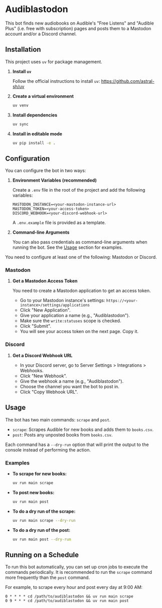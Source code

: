 # Audiblastodon

This bot finds new audiobooks on Audible's "Free Listens" and "Audible Plus" (i.e. free with subscription) pages and posts them to a Mastodon account and/or a Discord channel.

## Installation

This project uses `uv` for package management.

1.  **Install `uv`**

    Follow the official instructions to install `uv`: https://github.com/astral-sh/uv

2.  **Create a virtual environment**

    ```bash
    uv venv
    ```

3.  **Install dependencies**

    ```bash
    uv sync
    ```

4.  **Install in editable mode**

    ```bash
    uv pip install -e .
    ```

## Configuration

You can configure the bot in two ways:

1.  **Environment Variables (recommended)**

    Create a `.env` file in the root of the project and add the following variables:

    ```
    MASTODON_INSTANCE=<your-mastodon-instance-url>
    MASTODON_TOKEN=<your-access-token>
    DISCORD_WEBHOOK=<your-discord-webhook-url>
    ```

    A `.env.example` file is provided as a template.

2.  **Command-line Arguments**

    You can also pass credentials as command-line arguments when running the bot. See the [Usage](#usage) section for examples.

You need to configure at least one of the following: Mastodon or Discord.

### Mastodon

1.  **Get a Mastodon Access Token**

    You need to create a Mastodon application to get an access token.
    
    - Go to your Mastodon instance's settings: `https://<your-instance>/settings/applications`
    - Click "New Application".
    - Give your application a name (e.g., "Audiblastodon").
    - Make sure the `write:statuses` scope is checked.
    - Click "Submit".
    - You will see your access token on the next page. Copy it.

### Discord

1.  **Get a Discord Webhook URL**

    - In your Discord server, go to Server Settings > Integrations > Webhooks.
    - Click "New Webhook".
    - Give the webhook a name (e.g., "Audiblastodon").
    - Choose the channel you want the bot to post in.
    - Click "Copy Webhook URL".

## Usage

The bot has two main commands: `scrape` and `post`.

*   `scrape`: Scrapes Audible for new books and adds them to `books.csv`.
*   `post`: Posts any unposted books from `books.csv`.

Each command has a `--dry-run` option that will print the output to the console instead of performing the action.

### Examples

*   **To scrape for new books:**
    ```bash
    uv run main scrape
    ```

*   **To post new books:**
    ```bash
    uv run main post
    ```

*   **To do a dry run of the scrape:**
    ```bash
    uv run main scrape --dry-run
    ```

*   **To do a dry run of the post:**
    ```bash
    uv run main post --dry-run
    ```

## Running on a Schedule

To run this bot automatically, you can set up cron jobs to execute the commands periodically. It is recommended to run the `scrape` command more frequently than the `post` command.

For example, to scrape every hour and post every day at 9:00 AM:

```
0 * * * * cd /path/to/audiblastodon && uv run main scrape
0 9 * * * cd /path/to/audiblastodon && uv run main post
```
